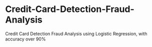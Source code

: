 # Credit-Card-Detection-Fraud-Analysis
Credit Card Detection Fraud Analysis using Logistic Regression, with accuracy over 90%
